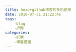 ```yaml
---
title: hexo+github博客的多机使用
date: 2016-07-31 21:22:46
tags:
    -blog
    -折腾
categories:
    -折腾
    -博客搭建
---
```

